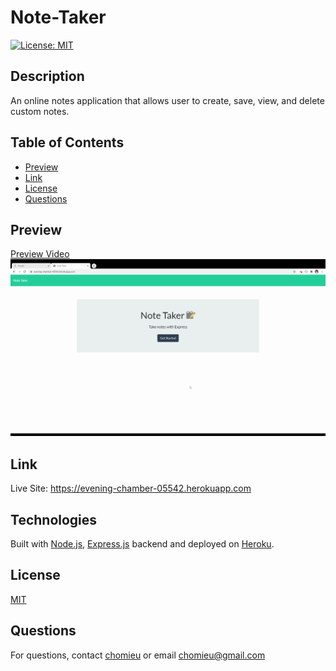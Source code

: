 # Note-Taker
[![License: MIT](https://img.shields.io/badge/License-MIT-yellow.svg)](https://choosealicense.com/licenses/mit/)
        
## Description
An online notes application that allows user to create, save, view, and delete custom notes. 
   
## Table of Contents
* [Preview](#preview)
* [Link](#link)
* [License](#license)
* [Questions](#questions)

## Preview
[Preview Video](https://drive.google.com/file/d/1lCTEtZR53RHGTycQ0hcHhVSSOLtSjO1c/view)</br>
![Preview GIF](./preview.gif)

## Link
Live Site: <https://evening-chamber-05542.herokuapp.com>

## Technologies
Built with [Node.js](https://nodejs.org/en/), [Express.js](https://expressjs.com) backend and deployed on [Heroku](https://devcenter.heroku.com/).

## License
[MIT](https://choosealicense.com/licenses/mit/)

## Questions
For questions, contact [chomieu](https://github.com/chomieu) or email chomieu@gmail.com
